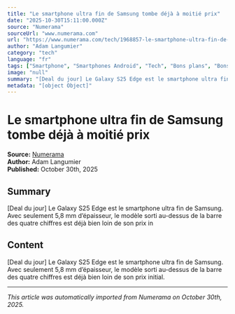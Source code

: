 ```yaml
---
title: "Le smartphone ultra fin de Samsung tombe déjà à moitié prix"
date: "2025-10-30T15:11:00.000Z"
source: "Numerama"
sourceUrl: "www.numerama.com"
url: "https://www.numerama.com/tech/1968857-le-smartphone-ultra-fin-de-samsung-tombe-deja-a-moitie-prix.html"
author: "Adam Langumier"
category: "tech"
language: "fr"
tags: ["Smartphone", "Smartphones Android", "Tech", "Bons plans", "Bons plans smartphones", "Samsung", "Samsung Galaxy S25 Edge", "tech", "français"]
image: "null"
summary: "[Deal du jour] Le Galaxy S25 Edge est le smartphone ultra fin de Samsung. Avec seulement 5,8 mm d’épaisseur, le modèle sorti au-dessus de la barre des quatre chiffres est déjà bien loin de son prix in"
metadata: "[object Object]"
---
```


# Le smartphone ultra fin de Samsung tombe déjà à moitié prix

**Source:** [Numerama](https://www.numerama.com/tech/1968857-le-smartphone-ultra-fin-de-samsung-tombe-deja-a-moitie-prix.html)  
**Author:** Adam Langumier  
**Published:** October 30th, 2025  

## Summary

[Deal du jour] Le Galaxy S25 Edge est le smartphone ultra fin de Samsung. Avec seulement 5,8 mm d’épaisseur, le modèle sorti au-dessus de la barre des quatre chiffres est déjà bien loin de son prix in

## Content

[Deal du jour] Le Galaxy S25 Edge est le smartphone ultra fin de Samsung. Avec seulement 5,8 mm d’épaisseur, le modèle sorti au-dessus de la barre des quatre chiffres est déjà bien loin de son prix initial.

---

*This article was automatically imported from Numerama on October 30th, 2025.*
